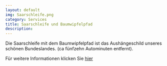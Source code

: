 ```yaml
---
layout: default
img: Saarschleife.png
category: Services
title: Saarschleife und Baumwipfelpfad
description:
---
```



Die Saarschleife mit dem Baumwipfelpfad ist das Aushängeschild unseres schönen Bundeslandes. 
(ca fünfzehn Autominuten entfernt).

Für weitere Informationen klicken Sie <a href= "https://www.urlaub.saarland/Media/Attraktionen/Baumwipfelpfad-Saarschleife"> hier </a> 
